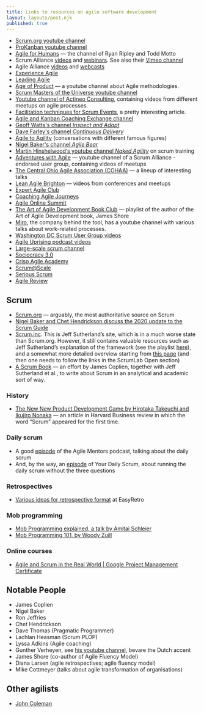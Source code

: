 ```yaml
---
title: Links to resources on agile software development
layout: layouts/post.njk
published: true
---
```


- [Scrum.org youtube channel](https://www.youtube.com/@ScrumOrg/videos)
- [ProKanban youtube channel](https://www.youtube.com/@prokanban/videos)
- [Agile for Humans](https://www.youtube.com/c/AgileforHumans/videos) — the channel of Ryan Ripley and Todd Motto
- Scrum Alliance [videos](https://resources.scrumalliance.org/?tn=Videos) and [webinars](https://resources.scrumalliance.org/?tn=Webinars). See also their [Vimeo channel](https://vimeo.com/scrumalliance?embedded=true&source=video_title&owner=56112061)
- Agile Alliance [videos](https://www.agilealliance.org/resources/videos/) and [webcasts](https://www.agilealliance.org/webcasts/)
- [Experience Agile](https://www.youtube.com/ExperienceAgile/videos)
- [Leading Agile](https://www.youtube.com/c/Leadingagile/videos)
- [Age of Product](https://www.youtube.com/c/AgeofProduct/videos) — a youtube channel about Agile methodologies.
- [Scrum Masters of the Universe youtube channel](https://www.youtube.com/c/ScrumMastersoftheUniverse/videos)
- [Youtube channel of Actineo Consulting](https://www.youtube.com/c/ActineoConsultingLLP/videos), containing videos from different meetups on agile processes.
- [Facilitation techniques for Scrum Events](https://www.scrum.org/facilitation-techniques-scrum-events), a pretty interesting article.
- [Agile and Kanban Coaching Exchange channel](https://www.youtube.com/c/CoachingExchange/videos)
- [Geoff Watts's channel _Inspect and Adapt_](https://www.youtube.com/c/InspectAdaptLtd/videos)
- [Dave Farley's channel _Continuous Delivery_](https://www.youtube.com/c/ContinuousDelivery/videos)
- [Agile to Agility](https://www.youtube.com/c/Agiletoagility/videos) (conversations with different famous figures)
- [Nigel Baker's channel _Agile Bear_](https://www.youtube.com/c/nigelagilebear/videos)
- [Martin Hinshelwood‘s youtube channel _Naked Agility_](https://www.youtube.com/c/nakedAgilitywithMartinHinshelwood/videos) on scrum training
- [Adventures with Agile](https://www.youtube.com/c/AdventureswithAgile/videos) — youtube channel of a Scrum Alliance - endorsed user group, containing videos of meetups
- [The Central Ohio Agile Association (COHAA)](https://www.youtube.com/@COHAA/videos) — a lineup of interesting talks
- [Lean Agile Brighton](https://www.youtube.com/channel/UCGXZWLztVMFBgAx6zvyfZqw/videos) — videos from conferences and meetups
- [Expert Agile Club](https://www.youtube.com/c/ExpertAgileClub/videos)
- [Coaching Agile Journeys](https://www.youtube.com/channel/UCB7Qplmnr-FCAJaYHcmd5Qw/videos)
- [Agile Online Summit](https://www.youtube.com/channel/UCWw427dFOOCK5pw7YxGod1w/videos)
- [The Art of Agile Development Book Club](https://www.youtube.com/playlist?list=PLD-LK0HSm0Hoh7C88eGMjH89bE45bU1nY) — playlist of the author of the Art of Agile Development book, James Shore
- [Miro](https://www.youtube.com/@MiroHQ/videos), the company behind the tool, has a youtube channel with various talks about work-related processes.
- [Washington DC Scrum User Group videos](https://www.youtube.com/@DCSUG/videos)
- [Agile Uprising podcast videos](https://www.youtube.com/@AgileUprisingNetwork/videos)
- [Large-scale scrum channel](https://www.youtube.com/@LeSSWorks/videos)
- [Sociocracy 3.0](https://www.youtube.com/@s3community/videos)
- [Crisp Agile Academy](https://www.youtube.com/@crispagileacademy/videos)
- [Scrum@Scale](https://www.youtube.com/@ScrumAtScale/videos)
- [Serious Scrum](https://www.youtube.com/@seriousscrum7314/videos)
- [Agile Review](https://www.youtube.com/@AgileReview/videos)

## Scrum
- [Scrum.org](https://www.scrum.org/) — arguably, the most authoritative source on Scrum
- [Nigel Baker and Chet Hendrickson discuss the 2020 update to the Scrum Guide](https://www.youtube.com/watch?v=I9WZTg8uaiw)
- [Scrum.inc](https://www.scruminc.com). This is Jeff Sutherland’s site, which is in a much worse state than Scrum.org. However, it still contains valuable resources such as Jeff Sutherland’s explanation of the framework (see the playlist [here](https://www.scruminc.com/scrumlab-open/)), and a somewhat more detailed overview starting from [this page](https://www.scruminc.com/scrum-framework/) (and then one needs to follow the links in the ScrumLab Open section)
- [A Scrum Book](http://scrumbook.org/) — an effort by James Coplien, together with Jeff Sutherland et al., to write about Scrum in an analytical and academic sort of way.

### History
- [The New New Product Development Game by Hirotaka Takeuchi and Ikujiro Nonaka](https://hbr.org/1986/01/the-new-new-product-development-game) — an article in Harvard Business review in which the word “Scrum” appeared for the first time.

### Daily scrum
- A good [episode](https://www.mountaingoatsoftware.com/agile/podcast/6-how-to-make-the-daily-scrum-more-effective-with-julie-chickering) of the Agile Mentors podcast, talking about the daily scrum
- And, by the way, an [episode](https://youtu.be/_oIPrBcy6v4) of Your Daily Scrum, about running the daily scrum without the three questions

### Retrospectives
- [Various ideas for retrospective format](https://easyretro.io/retrospective-ideas/) at EasyRetro

### Mob programming
- [Mob Programming explained, a talk by Amitai Schleier](https://youtu.be/eLLOOmS-7pY)
- [Mob Programming 101, by Woody Zuill](https://www.youtube.com/watch?v=s4Eg-mnx9zg)

### Online courses
- [Agile and Scrum in the Real World | Google Project Management Certificate](https://www.youtube.com/watch?v=1evfn3qTYGM)


## Notable People
- James Coplien
- Nigel Baker
- Ron Jeffries
- Chet Hendrickson
- Dave Thomas (Pragmatic Programmer)
- Lachlan Heasman (Scrum PLOP)
- Lyssa Adkins (Agile coaching)
- Gunther Verheyen, see [his youtube channel](https://www.youtube.com/@GuntherVerheyen/videos), bevare the Dutch accent
- James Shore (co-author of Agile Fluency Model)
- Diana Larsen (agile retrospectives; agile fluency model)
- Mike Cottmeyer (talks about agile transformation of organisations)

## Other agilists
- [John Coleman](https://www.youtube.com/@johncolemanagilitychef/videos)
